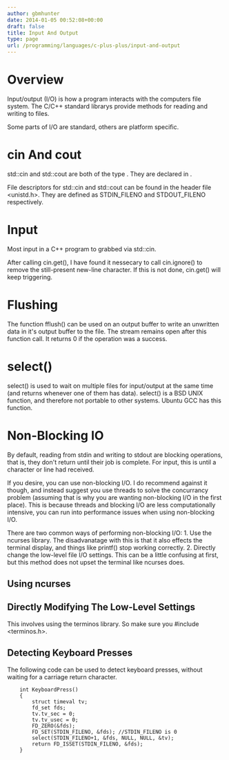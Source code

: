 ```yaml
---
author: gbmhunter
date: 2014-01-05 00:52:08+00:00
draft: false
title: Input And Output
type: page
url: /programming/languages/c-plus-plus/input-and-output
---
```


# Overview

Input/output (I/O) is how a program interacts with the computers file system. The C/C++ standard librarys provide methods for reading and writing to files.

Some parts of I/O are standard, others are platform specific.

# cin And cout

std::cin and std::cout are both of the type . They are declared in <iostream>.

File descriptors for std::cin and std::cout can be found in the header file <unistd.h>. They are defined as STDIN_FILENO and STDOUT_FILENO respectively.

# Input

Most input in a C++ program to grabbed via std::cin.

After calling cin.get(), I have found it nessecary to call cin.ignore() to remove the still-present new-line character. If this is not done, cin.get() will keep triggering.

# Flushing

The function fflush() can be used on an output buffer to write an unwritten data in it's output buffer to the file. The stream remains open after this function call. It returns 0 if the operation was a success.

# select()

select() is used to wait on multiple files for input/output at the same time (and returns whenever one of them has data). select() is a BSD UNIX function, and therefore not portable to other systems. Ubuntu GCC has this function.

# Non-Blocking IO

By default, reading from stdin and writing to stdout are blocking operations, that is, they don't return until their job is complete. For input, this is until a character or line had received.

If you desire, you can use non-blocking I/O. I do recommend against it though, and instead suggest you use threads to solve the concurrancy problem (assuming that is why you are wanting non-blocking I/O in the first place). This is because threads and blocking I/O are less computationally intensive, you can run into performance issues when using non-blocking I/O.

There are two common ways of performing non-blocking I/O:  1. Use the ncurses library. The disadvanatage with this is that it also effects the terminal display, and things like printf() stop working correctly.  2. Directly change the low-level file I/O settings. This can be a little confusing at first, but this method does not upset the terminal like ncurses does.

## Using ncurses

## Directly Modifying The Low-Level Settings

This involves using the terminos library. So make sure you #include <terminos.h>.

## Detecting Keyboard Presses

The following code can be used to detect keyboard presses, without waiting for a carriage return character.
    
    	int KeyboardPress()
    	{
    	    struct timeval tv;
    	    fd_set fds;
    	    tv.tv_sec = 0;
    	    tv.tv_usec = 0;
    	    FD_ZERO(&fds);
    	    FD_SET(STDIN_FILENO, &fds); //STDIN_FILENO is 0
    	    select(STDIN_FILENO+1, &fds, NULL, NULL, &tv);
    	    return FD_ISSET(STDIN_FILENO, &fds);
    	}
    
